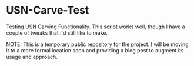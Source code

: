 # USN-Carve-Test
Testing USN Carving Functionality. This script works well, though I have a couple of tweaks that I'd still like to make.

NOTE: This is a temporary public repository for the project. I will be moving it to a more formal location soon and providing a blog post to augment its usage and approach.
